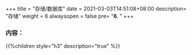 +++
title = "存储/数据库"
date =  2021-03-03T14:51:08+08:00
description= "存储"
weight = 6
alwaysopen = false
pre= "<b>6. </b>"
+++

### 内容：

{{%children style="h3" description="true" %}}
